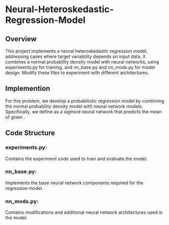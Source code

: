 # Neural-Heteroskedastic-Regression-Model
## Overview
This project implements a neural heteroskedastic regression model, addressing cases where target variability depends on input data. It combines a normal probability density model with neural networks, using experiments.py for training, and nn_base.py and nn_mods.py for model design. Modify these files to experiment with different architectures.
## Implemention 

For this problem, we develop a probabilistic regression model by combining the normal probability density model with neural network models. Specifically, we define  as a sigmoid neural network that predicts the mean of  given .

## Code Structure

### experiments.py: 
Contains the experiment code used to train and evaluate the model.

### nn_base.py: 
Implements the base neural network components required for the regression model.

### nn_mods.py: 
Contains modifications and additional neural network architectures used in the model.
